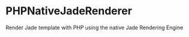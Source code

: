 PHPNativeJadeRenderer
=====================

Render Jade template with PHP using the native Jade Rendering Engine